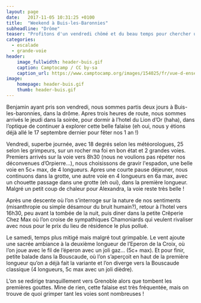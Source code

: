 ```yaml
---
layout: page
date:   2017-11-05 10:31:25 +0100
title:  "Weekend à Buis-les-Baronnies"
subheadline: "Drôme"
teaser: "Profitons d'un vendredi chômé et du beau temps pour chercher un peu de chaleur sur le Saint Julien à Buis les Baronnies..."
categories: 
  - escalade
  - grande-voie
header:
    image_fullwidth: header-buis.gif
    caption: Camptocamp / CC by-sa
    caption_url: https://www.camptocamp.org/images/154025/fr/vue-d-ensemble-rocher-st-julien-sud
image:
    homepage: header-buis.gif
    thumb: header-buis.gif
---
```

Benjamin ayant pris son vendredi, nous sommes partis deux jours à Buis-les-baronnies, dans la drôme. Apres trois heures de route, nous sommes arrivés le jeudi dans la soirée, pour dormir à l’hotel du Lion d’Or (haha), dans l’optique de continuer à explorer cette belle falaise (eh oui, nous y étions déjà allé le 17 septembre dernier pour fêter nos 1 an !)

Vendredi, superbe journée, avec 18 degrés selon les météorologues, 25 selon les grimpeurs, sur un rocher ma foi en bon état et 2 grandes voies. Premiers arrivés sur la voie vers 8h30 (nous ne voulions pas répéter nos déconvenues d’Orpierre…), nous choisissons de gravir l'espadon, une belle voie en 5c+ max, de 4 longueurs. Apres une courte pause déjeuner, nous continuons dans la grotte, une autre voie en 4 longueurs en 6a max, avec un chouette passage dans une grotte (eh oui), dans la première longueur. Malgré un petit coup de chaleur pour Alexandra, la voie reste très belle !

Après une descente où l’on s’interroge sur la nature de nos sentiments (misanthropie ou simple désamour du bruit humain?), retour à l’hotel vers 16h30, peu avant la tombée de la nuit, puis diner dans la petite Crêperie Chez Max où l’on croise de sympathiques Chamoniards qui veulent rivaliser avec nous pour le prix du lieu de résidence le plus pollué.

Le samedi, temps plus mitigé mais malgré tout grimpable. Le vent ajoute une sacrée ambiance à la deuxième longueur de l’Eperon de la Croix, où l’on joue avec le fil de l’éperon avec un joli gaz… (5c+ max). Et pour finir, petite balade dans la Bouscaude, où l’on s’aperçoit en haut de la première longueur qu’on a déjà fait la variante et l’on diverge vers la Bouscaude classique (4 longueurs, 5c max avec un joli dièdre).

L’on se redirige tranquillement vers Grenoble alors que tombent les premières gouttes. Mine de rien, cette falaise est très fréquentée, mais on trouve de quoi grimper tant les voies sont nombreuses !

